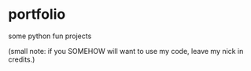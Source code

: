 # portfolio
some python fun projects


(small note: if you SOMEHOW will want to use my code, leave my nick in credits.)
